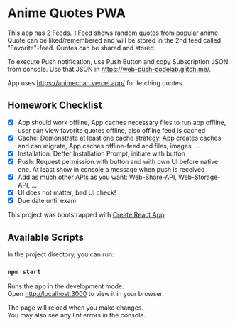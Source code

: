 # Anime Quotes PWA

This app has 2 Feeds. 1 Feed shows random quotes from popular anime. Quote can be liked/remembered and will be stored in the 2nd feed called "Favorite"-feed. Quotes can be shared and stored.

To execute Push notification, use Push Button and copy Subscription JSON from console. Use that JSON in https://web-push-codelab.glitch.me/.

App uses https://animechan.vercel.app/ for fetching quotes.

## Homework Checklist

- [x] App should work offline, App caches necessary files to run app offline, user can view favorite quotes offline, also offline feed is cached
- [x] Cache: Demonstrate at least one cache strategy, App creates caches and can migrate, App caches offline-feed and files, images, ...
- [x] Installation: Deffer Installation Prompt, initiate with button
- [x] Push: Request permission with button and with own UI before native one. At least show in console a message when push is received
- [x] Add as much other APIs as you want: Web-Share-API, Web-Storage-API, ...
- [x] UI does not matter, bad UI check!
- [x] Due date until exam

This project was bootstrapped with [Create React App](https://github.com/facebook/create-react-app).

## Available Scripts

In the project directory, you can run:

### `npm start`

Runs the app in the development mode.\
Open [http://localhost:3000](http://localhost:3000) to view it in your browser.

The page will reload when you make changes.\
You may also see any lint errors in the console.
